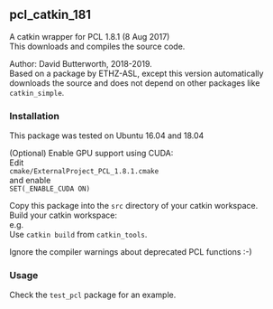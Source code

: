 ## pcl_catkin_181

A catkin wrapper for PCL 1.8.1 (8 Aug 2017)  
This downloads and compiles the source code.  

Author: David Butterworth, 2018-2019.  
Based on a package by ETHZ-ASL, except this version automatically downloads the source and does not depend on other packages like `catkin_simple`.  


### Installation

This package was tested on Ubuntu 16.04 and 18.04  

(Optional) Enable GPU support using CUDA:  
Edit  
`cmake/ExternalProject_PCL_1.8.1.cmake`  
and enable  
`SET(_ENABLE_CUDA ON)`  

Copy this package into the `src` directory of your catkin workspace.  
Build your catkin workspace:  
e.g.  
Use `catkin build` from `catkin_tools`.  

Ignore the compiler warnings about deprecated PCL functions :-)  

### Usage

Check the `test_pcl` package for an example.  

